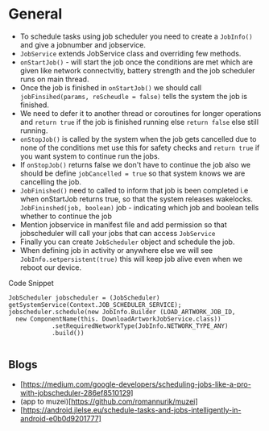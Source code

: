 # General

* To schedule tasks using job scheduler you need to create a `JobInfo()` and give a jobnumber and jobservice.
* `JobService` extends JobService class and overriding few methods. 
* `onStartJob()` - will start the job once the conditions are met which are given like network connectvitiy, battery strength and
the job scheduler runs on main thread. 
* Once the job is finished in `onStartJob()` we should call `jobFinsihed(params, reScheudle = false)` tells the system the job is finished.
* We need to defer it to another thread or coroutines for longer operations and `return true` if the job is finished running else 
 `return false` else still running. 
* `onStopJob()` is called by the system when the job gets cancelled due to none of the conditions met use this for safety 
checks and `return true` if you want system to continue run the jobs.
* If `onStopJob()` returns false we don't have to continue the job also we should be define `jobCancelled = true` so that system knows we are cancelling the
  job.
* `JobFinished()` need to called to inform that job is been completed i.e when onStartJob returns true, so that the system releases
wakelocks.  `JobFininshed(job, boolean)` job - indicating which job and boolean tells whether to continue the job 
* Mention jobservice in manifest file and add permission so that jobscheduler will call your jobs that can access `JobService`
* Finally you can create `JobScheduler` object and schedule the job. 
* When defining job in activity or anywhere else we will see `JobInfo.setpersistent(true)` this will keep job alive even when we reboot our device.

Code Snippet

```
JobScheduler jobscheduler = (JobScheduler)
getSystemService(Context.JOB_SCHEDULER_SERVICE);
jobscheduler.schedule(new JobInfo.Builder (LOAD_ARTWORK_JOB_ID,
  new ComponentName(this. DownloadArtworkJobService.class))
            .setRequiredNetworkType(JobInfo.NETWORK_TYPE_ANY)
            .build())
            
 ```
            
## Blogs 

* [https://medium.com/google-developers/scheduling-jobs-like-a-pro-with-jobscheduler-286ef8510129]
* (app to muzei)[https://github.com/romannurik/muzei]
* [https://android.jlelse.eu/schedule-tasks-and-jobs-intelligently-in-android-e0b0d9201777]
